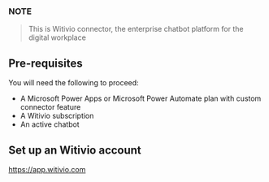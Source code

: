 ﻿
### NOTE
> This is Witivio connector, the enterprise chatbot platform for the digital workplace


## Pre-requisites
You will need the following to proceed:
* A Microsoft Power Apps or Microsoft Power Automate plan with custom connector feature
* A Witivio subscription
* An active chatbot

## Set up an Witivio account
https://app.witivio.com





